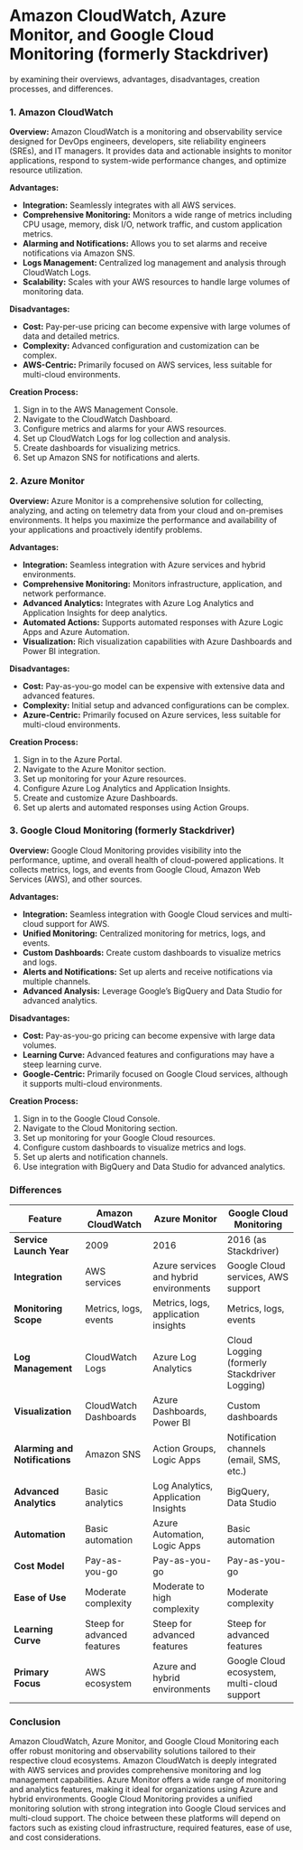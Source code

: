<h1> Amazon CloudWatch, Azure Monitor, and Google Cloud Monitoring (formerly Stackdriver)</h1>

by examining their overviews, advantages, disadvantages, creation processes, and differences.

### 1. Amazon CloudWatch

**Overview:**
Amazon CloudWatch is a monitoring and observability service designed for DevOps engineers, developers, site reliability engineers (SREs), and IT managers. It provides data and actionable insights to monitor applications, respond to system-wide performance changes, and optimize resource utilization.

**Advantages:**
- **Integration:** Seamlessly integrates with all AWS services.
- **Comprehensive Monitoring:** Monitors a wide range of metrics including CPU usage, memory, disk I/O, network traffic, and custom application metrics.
- **Alarming and Notifications:** Allows you to set alarms and receive notifications via Amazon SNS.
- **Logs Management:** Centralized log management and analysis through CloudWatch Logs.
- **Scalability:** Scales with your AWS resources to handle large volumes of monitoring data.

**Disadvantages:**
- **Cost:** Pay-per-use pricing can become expensive with large volumes of data and detailed metrics.
- **Complexity:** Advanced configuration and customization can be complex.
- **AWS-Centric:** Primarily focused on AWS services, less suitable for multi-cloud environments.

**Creation Process:**
1. Sign in to the AWS Management Console.
2. Navigate to the CloudWatch Dashboard.
3. Configure metrics and alarms for your AWS resources.
4. Set up CloudWatch Logs for log collection and analysis.
5. Create dashboards for visualizing metrics.
6. Set up Amazon SNS for notifications and alerts.

### 2. Azure Monitor

**Overview:**
Azure Monitor is a comprehensive solution for collecting, analyzing, and acting on telemetry data from your cloud and on-premises environments. It helps you maximize the performance and availability of your applications and proactively identify problems.

**Advantages:**
- **Integration:** Seamless integration with Azure services and hybrid environments.
- **Comprehensive Monitoring:** Monitors infrastructure, application, and network performance.
- **Advanced Analytics:** Integrates with Azure Log Analytics and Application Insights for deep analytics.
- **Automated Actions:** Supports automated responses with Azure Logic Apps and Azure Automation.
- **Visualization:** Rich visualization capabilities with Azure Dashboards and Power BI integration.

**Disadvantages:**
- **Cost:** Pay-as-you-go model can be expensive with extensive data and advanced features.
- **Complexity:** Initial setup and advanced configurations can be complex.
- **Azure-Centric:** Primarily focused on Azure services, less suitable for multi-cloud environments.

**Creation Process:**
1. Sign in to the Azure Portal.
2. Navigate to the Azure Monitor section.
3. Set up monitoring for your Azure resources.
4. Configure Azure Log Analytics and Application Insights.
5. Create and customize Azure Dashboards.
6. Set up alerts and automated responses using Action Groups.

### 3. Google Cloud Monitoring (formerly Stackdriver)

**Overview:**
Google Cloud Monitoring provides visibility into the performance, uptime, and overall health of cloud-powered applications. It collects metrics, logs, and events from Google Cloud, Amazon Web Services (AWS), and other sources.

**Advantages:**
- **Integration:** Seamless integration with Google Cloud services and multi-cloud support for AWS.
- **Unified Monitoring:** Centralized monitoring for metrics, logs, and events.
- **Custom Dashboards:** Create custom dashboards to visualize metrics and logs.
- **Alerts and Notifications:** Set up alerts and receive notifications via multiple channels.
- **Advanced Analysis:** Leverage Google’s BigQuery and Data Studio for advanced analytics.

**Disadvantages:**
- **Cost:** Pay-as-you-go pricing can become expensive with large data volumes.
- **Learning Curve:** Advanced features and configurations may have a steep learning curve.
- **Google-Centric:** Primarily focused on Google Cloud services, although it supports multi-cloud environments.

**Creation Process:**
1. Sign in to the Google Cloud Console.
2. Navigate to the Cloud Monitoring section.
3. Set up monitoring for your Google Cloud resources.
4. Configure custom dashboards to visualize metrics and logs.
5. Set up alerts and notification channels.
6. Use integration with BigQuery and Data Studio for advanced analytics.

### Differences

| Feature                       | **Amazon CloudWatch**                    | **Azure Monitor**                          | **Google Cloud Monitoring**               |
|-------------------------------|------------------------------------------|--------------------------------------------|-------------------------------------------|
| **Service Launch Year**       | 2009                                     | 2016                                       | 2016 (as Stackdriver)                     |
| **Integration**               | AWS services                             | Azure services and hybrid environments     | Google Cloud services, AWS support        |
| **Monitoring Scope**          | Metrics, logs, events                    | Metrics, logs, application insights        | Metrics, logs, events                     |
| **Log Management**            | CloudWatch Logs                          | Azure Log Analytics                        | Cloud Logging (formerly Stackdriver Logging) |
| **Visualization**             | CloudWatch Dashboards                    | Azure Dashboards, Power BI                 | Custom dashboards                         |
| **Alarming and Notifications**| Amazon SNS                               | Action Groups, Logic Apps                  | Notification channels (email, SMS, etc.)  |
| **Advanced Analytics**        | Basic analytics                          | Log Analytics, Application Insights        | BigQuery, Data Studio                     |
| **Automation**                | Basic automation                         | Azure Automation, Logic Apps               | Basic automation                          |
| **Cost Model**                | Pay-as-you-go                            | Pay-as-you-go                              | Pay-as-you-go                             |
| **Ease of Use**               | Moderate complexity                      | Moderate to high complexity                | Moderate complexity                       |
| **Learning Curve**            | Steep for advanced features              | Steep for advanced features                | Steep for advanced features               |
| **Primary Focus**             | AWS ecosystem                            | Azure and hybrid environments              | Google Cloud ecosystem, multi-cloud support|

### Conclusion

Amazon CloudWatch, Azure Monitor, and Google Cloud Monitoring each offer robust monitoring and observability solutions tailored to their respective cloud ecosystems. Amazon CloudWatch is deeply integrated with AWS services and provides comprehensive monitoring and log management capabilities. Azure Monitor offers a wide range of monitoring and analytics features, making it ideal for organizations using Azure and hybrid environments. Google Cloud Monitoring provides a unified monitoring solution with strong integration into Google Cloud services and multi-cloud support. The choice between these platforms will depend on factors such as existing cloud infrastructure, required features, ease of use, and cost considerations.
